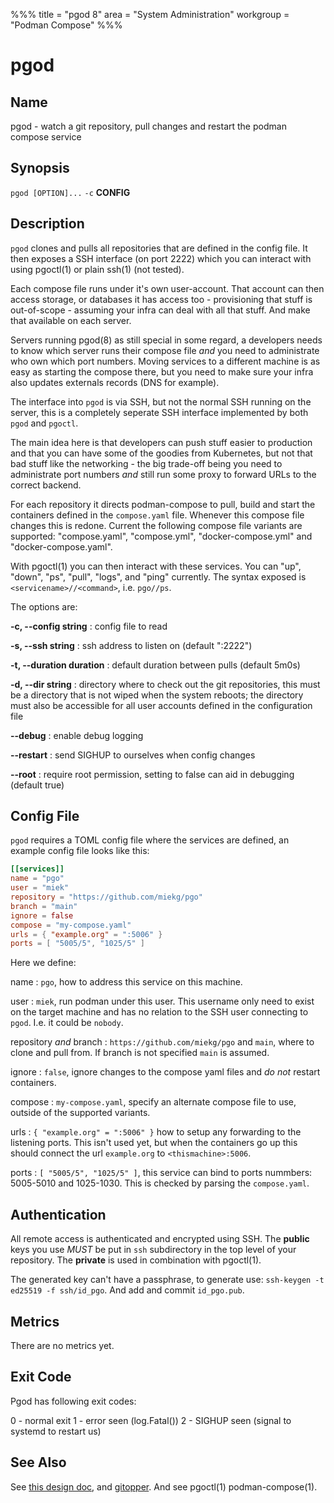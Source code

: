 %%%
title = "pgod 8"
area = "System Administration"
workgroup = "Podman Compose"
%%%

pgod
=====

## Name

pgod - watch a git repository, pull changes and restart the podman compose service

## Synopsis

`pgod [OPTION]...` `-c` **CONFIG**

## Description

`pgod` clones and pulls all repositories that are defined in the config file. It then exposes a SSH
interface (on port 2222) which you can interact with using pgoctl(1) or plain ssh(1) (not tested).

Each compose file runs under it's own user-account. That account can then access storage, or
databases it has access too - provisioning that stuff is out-of-scope - assuming your infra can deal
with all that stuff. And make that available on each server.

Servers running pgod(8) as still special in some regard, a developers needs to know which server runs
their compose file *and* you need to administrate who own which port numbers. Moving services to a
different machine is as easy as starting the compose there, but you need to make sure your infra
also updates externals records (DNS for example).

The interface into `pgod` is via SSH, but not the normal SSH running on the server, this is a
completely seperate SSH interface implemented by both `pgod` and `pgoctl`.

The main idea here is that developers can push stuff easier to production and that you can have some
of the goodies from Kubernetes, but not that bad stuff like the networking - the big trade-off being
you need to administrate port numbers *and* still run some proxy to forward URLs to the correct
backend.

For each repository it directs podman-compose to pull, build and start the containers defined in the
`compose.yaml` file. Whenever this compose file changes this is redone. Current the following
compose file variants are supported: "compose.yaml", "compose.yml", "docker-compose.yml" and
"docker-compose.yaml".

With pgoctl(1) you can then interact with these services. You can "up", "down", "ps", "pull",
"logs", and "ping" currently. The syntax exposed is `<servicename>//<command>`, i.e. `pgo//ps`.

The options are:

**-c, --config string**
:  config file to read

**-s, --ssh string**
:  ssh address to listen on (default ":2222")

**-t, --duration duration**
:  default duration between pulls (default 5m0s)

**-d, --dir string**
:  directory where to check out the git repositories, this must be a directory that is not wiped
   when the system reboots; the directory must also be accessible for all user accounts defined
   in the configuration file

**--debug**
:  enable debug logging

**--restart**
:   send SIGHUP to ourselves when config changes

**--root**
:  require root permission, setting to false can aid in debugging (default true)

## Config File

`pgod` requires a TOML config file where the services are defined, an example config file looks like
this:

~~~ toml
[[services]]
name = "pgo"
user = "miek"
repository = "https://github.com/miekg/pgo"
branch = "main"
ignore = false
compose = "my-compose.yaml"
urls = { "example.org" = ":5006" }
ports = [ "5005/5", "1025/5" ]
~~~

Here we define:

name
: `pgo`, how to address this service on this machine.

user
: `miek`, run podman under this user. This username only need to exist on the target machine and has
no relation to the SSH user connecting to `pgod`. I.e. it could be `nobody`.

repository *and* branch
: `https://github.com/miekg/pgo` and `main`, where to clone and pull from. If branch is not
specified `main` is assumed.

ignore
: `false`, ignore changes to the compose yaml files and *do not* restart containers.

compose
: `my-compose.yaml`, specify an alternate compose file to use, outside of the supported variants.

urls
: `{ "example.org" = ":5006" }` how to setup any forwarding to the listening ports. This isn't used yet,
but when the containers go up this should connect the url `example.org` to `<thismachine>:5006`.

ports
: `[ "5005/5", "1025/5" ]`, this service can bind to ports nummbers: 5005-5010 and 1025-1030. This
is checked by parsing the `compose.yaml`.

## Authentication

All remote access is authenticated and encrypted using SSH. The **public** keys you use *MUST* be
put in `ssh` subdirectory in the top level of your repository. The **private** is used in
combination with pgoctl(1).

The generated key can't have a passphrase, to generate use: `ssh-keygen -t ed25519 -f ssh/id_pgo`.
And add and commit `id_pgo.pub`.

## Metrics

There are no metrics yet.

## Exit Code

Pgod has following exit codes:

0 - normal exit
1 - error seen (log.Fatal())
2 - SIGHUP seen (signal to systemd to restart us)

## See Also

See [this design doc](https://miek.nl/2022/november/15/provisioning-services/), and
[gitopper](https://github.com/miekg/gitopper). And see pgoctl(1) podman-compose(1).
